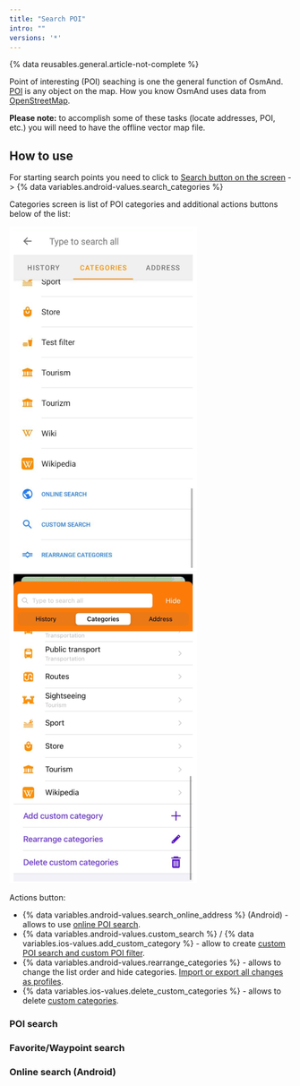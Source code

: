 ```yaml
---
title: "Search POI"
intro: ""
versions: '*'
---
```

{% data reusables.general.article-not-complete %}

Point of interesting (POI) seaching is one the general function of OsmAnd. [POI](https://wiki.openstreetmap.org/wiki/Points_of_interest) is any object on the map. How you know OsmAnd uses data from [OpenStreetMap](http://openstreetmap.org/).

**Please note:** to accomplish some of these tasks (locate addresses, POI, etc.) you will need to have the offline vector map file.

## How to use

For starting search points you need to click to [Search button on the screen](/osmand/widgets/map-buttons#search) -> {% data variables.android-values.search_categories %}

Categories screen is list of POI categories and additional actions buttons below of the list:

![Search POI list Android](/assets/images/search/poi_list_android.png) ![Search POI list iOS](/assets/images/search/poi_list_ios.png)

Actions button:
- {% data variables.android-values.search_online_address %} (Android) - allows to use [online POI search](/osmand/search/search-poi#online-search-android).
- {% data variables.android-values.custom_search %} / {% data variables.ios-values.add_custom_category %} - allow to create [custom POI search and custom POI filter](/osmand/search/custom-poi-search).
- {% data variables.android-values.rearrange_categories %} - allows to change the list order and hide categories. [Import or export all changes as profiles](/osmand/personal/import-export).
- {% data variables.ios-values.delete_custom_categories %} - allows to delete [custom categories](/osmand/search/custom-poi-search).


### POI search


### Favorite/Waypoint search


### Online search (Android)
